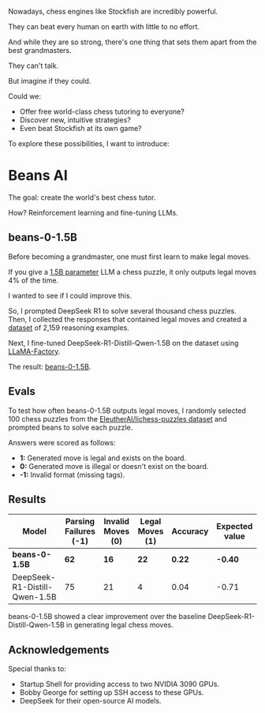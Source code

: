 Nowadays, chess engines like Stockfish are incredibly powerful.

They can beat every human on earth with little to no effort.

And while they are so strong, there's one thing that sets them apart from the best grandmasters.

They can't talk.

But imagine if they could.

Could we:

- Offer free world-class chess tutoring to everyone?
- Discover new, intuitive strategies?
- Even beat Stockfish at its own game?

To explore these possibilities, I want to introduce:

# Beans AI

The goal: create the world's best chess tutor.

How? Reinforcement learning and fine-tuning LLMs.

## beans-0-1.5B

Before becoming a grandmaster, one must first learn to make legal moves.

If you give a [1.5B parameter](https://huggingface.co/deepseek-ai/DeepSeek-R1-Distill-Qwen-1.5B) LLM a chess puzzle, it only outputs legal moves 4% of the time.

I wanted to see if I could improve this.

So, I prompted DeepSeek R1 to solve several thousand chess puzzles. Then, I collected the responses that contained legal moves and created a [dataset](https://huggingface.co/datasets/sshkeda/beans-0-dataset.json) of 2,159 reasoning examples.

Next, I fine-tuned DeepSeek-R1-Distill-Qwen-1.5B on the dataset using [LLaMA-Factory](https://github.com/hiyouga/LLaMA-Factory).

The result: [beans-0-1.5B](https://huggingface.co/sshkeda/beans-0-1.5B).

## Evals

To test how often beans-0-1.5B outputs legal moves, I randomly selected 100 chess puzzles from the [EleutherAI/lichess-puzzles dataset](https://huggingface.co/datasets/EleutherAI/lichess-puzzles) and prompted beans to solve each puzzle.

Answers were scored as follows:

- **1:** Generated move is legal and exists on the board.
- **0:** Generated move is illegal or doesn't exist on the board.
- **-1:** Invalid format (missing <answer></answer> tags).

## Results

| Model                         | Parsing Failures (-1) | Invalid Moves (0) | Legal Moves (1) | Accuracy | Expected value |
| ----------------------------- | --------------------- | ----------------- | --------------- | -------- | -------------- |
| **beans-0-1.5B**              | **62**                | **16**            | **22**          | **0.22** | **-0.40**      |
| DeepSeek-R1-Distill-Qwen-1.5B | 75                    | 21                | 4               | 0.04     | -0.71          |

beans-0-1.5B showed a clear improvement over the baseline DeepSeek-R1-Distill-Qwen-1.5B in generating legal chess moves.

## Acknowledgements

Special thanks to:

- Startup Shell for providing access to two NVIDIA 3090 GPUs.
- Bobby George for setting up SSH access to these GPUs.
- DeepSeek for their open-source AI models.
